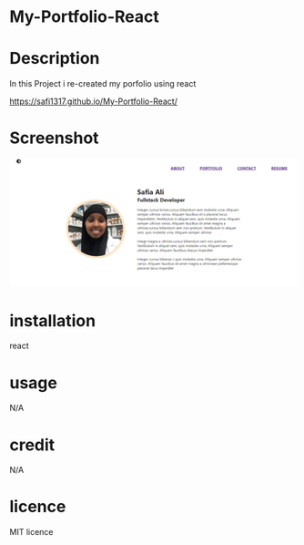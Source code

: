 # My-Portfolio-React

# Description
In this Project i re-created my porfolio using react

https://safi1317.github.io/My-Portfolio-React/

# Screenshot

![screenshot of Portfolio](./src/images/portfolio-screenshot.png)

# installation

react

# usage

N/A

# credit

N/A

# licence

MIT licence